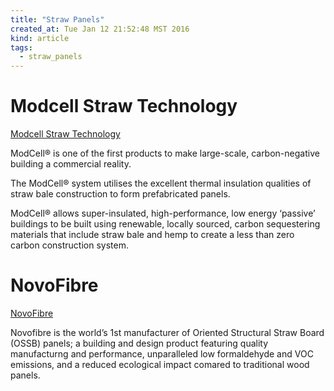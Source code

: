 ```yaml
---
title: "Straw Panels"
created_at: Tue Jan 12 21:52:48 MST 2016
kind: article
tags:
  - straw_panels
---
```


# Modcell Straw Technology


<a href="http://www.modcell.com/" target="_blank">Modcell Straw Technology</a>

ModCell® is one of the first products to make large-scale,
carbon-negative building a commercial reality.

The ModCell® system utilises the excellent thermal insulation qualities
of straw bale construction to form prefabricated panels.

ModCell® allows super-insulated, high-performance, low energy
‘passive’ buildings to be built using renewable, locally sourced,
carbon sequestering materials that include straw bale and hemp to create
a less than zero carbon construction system.

# NovoFibre


<a href="http://www.novofibre.com/company/about-us.php" target="_blank">NovoFibre</a>

Novofibre is the world’s 1st manufacturer of Oriented Structural
Straw Board (OSSB) panels; a building and design product featuring
quality manufacturng and performance, unparalleled low formaldehyde and
VOC emissions, and a reduced ecological impact comared to traditional
wood panels.

<!--
html boilerplate
<a href="" target="_blank"></a>
<img src="" width="400px">
-->

